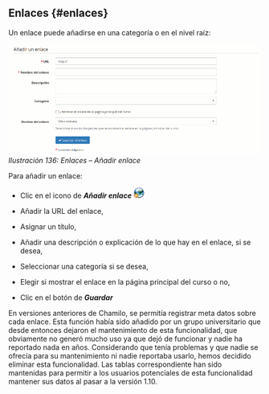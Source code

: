 ## Enlaces {#enlaces}

Un enlace puede añadirse en una categoría o en el nivel raíz:

![](../assets/graficos117.png)*Ilustración 136: Enlaces – Añadir enlace*

Para añadir un enlace:

*   Clic en el icono de _**Añadir enlace**_ ![](../assets/graphics219.png)

*   Añadir la URL del enlace,

*   Asignar un título,

*   Añadir una descripción o explicación de lo que hay en el enlace, si se desea,

*   Seleccionar una categoría si se desea,

*   Elegir si mostrar el enlace en la página principal del curso o no,

*   Clic en el botón de **_Guardar_**

En versiones anteriores de Chamilo, se permitía registrar meta datos sobre cada enlace. Esta función había sido añadido por un grupo universitario que desde entonces dejaron el mantenimiento de esta funcionalidad, que obviamente no generó mucho uso ya que dejó de funcionar y nadie ha reportado nada en años. Considerando que tenía problemas y que nadie se ofrecía para su mantenimiento ni nadie reportaba usarlo, hemos decidido eliminar esta funcionalidad. Las tablas correspondiente han sido mantenidas para permitir a los usuarios potenciales de esta funcionalidad mantener sus datos al pasar a la versión 1.10.